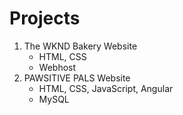 # Projects

1. The WKND Bakery Website
    - HTML, CSS
    - Webhost
2. PAWSITIVE PALS Website
    - HTML, CSS, JavaScript, Angular
    - MySQL
